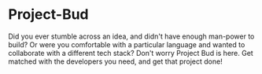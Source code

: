# Project-Bud

Did you ever stumble across an idea, and didn't have enough man-power to build?
Or were you comfortable with a particular language and wanted to collaborate with a different tech stack? Don't worry Project Bud is here.
Get matched with the developers you need, and get that project done!
